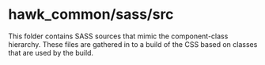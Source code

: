 # hawk_common/sass/src

This folder contains SASS sources that mimic the component-class hierarchy. These files
are gathered in to a build of the CSS based on classes that are used by the build.
